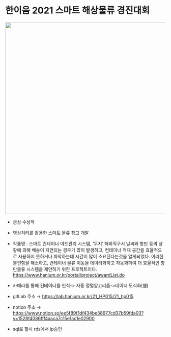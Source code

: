 # 한이음 2021 스마트 해상물류 경진대회
<img src ="https://www.hanium.or.kr/upload/d260c136-5ac4-494b-81b4-54ad2259e24f.jpg" height=600px weight=480px>

* 금상 수상작
* 영상처리를 활용한 스마트 물류 창고 개발
  
* 작품명 : 스마트 컨테이너 야드관리 시스템, ‘무지’
해외직구시 날씨와 항만 등의 상황에 의해 배송이 지연되는 경우가 많이 발생하고, 컨테이너 적재 공간을 효율적으로 사용하지 못하거나 파악하는데 시간이 많이 소요된다는것을 알게되었다. 이러한 불편함을 해소하고, 컨테이너 물류 이동을 데이터화하고 자동화하여 더 효율적인 항만물류 시스템을 제안하기 위한 프로젝트이다.
https://www.hanium.or.kr/portal/project/awardList.do
  

* 카메라를 통해 컨테이너를 인식-> 자동 정렬알고리즘->데이터 도식화(웹)

* gitLab 주소 → https://lab.hanium.or.kr/21_HP015/21_hp015

* notion 주소 → https://www.notion.so/ee5f89f1df434be58977cd37b59fda03?v=1528f4086fff4aaca7c15e1ac1e02900 

* sql로 할시 rds에서 ip승인
